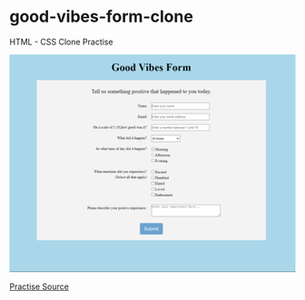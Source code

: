 # good-vibes-form-clone

HTML - CSS Clone Practise

![fslimg](goodvibesform.png)

[Practise Source](https://www.geeksforgeeks.org/top-10-projects-for-beginners-to-practice-html-and-css-skills/)


